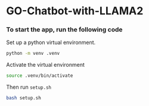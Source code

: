 # GO-Chatbot-with-LLAMA2

### To start the app, run the following code

Set up a python virtual environment.
```bash
python -m venv .venv
```
Activate the virtual environment
```bash
source .venv/bin/activate
```
Then run `setup.sh`
```bash
bash setup.sh
```